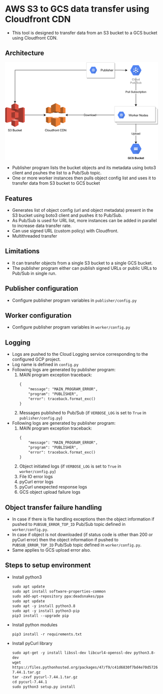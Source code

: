# AWS S3 to GCS data transfer using Cloudfront CDN

- This tool is designed to transfer data from an S3 bucket to a GCS bucket using Cloudfront CDN.

## Architecture

![Architecture](./assets/arch.png)

- Publisher program lists the bucket objects and its metadata using boto3 client and psuhes the list to a Pub/Sub topic.
- One or more worker instances then pulls object config list and uses it to transfer data from S3 bucket to GCS bucket

## Features

- Generates list of object config (url and object metadata) present in the S3 bucket using boto3 client and pushes it to Pub/Sub.
- As Pub/Sub is used for URL list, more instances can be added in parallel to increase data transfer rate.
- Can use signed URL (custom policy) with Cloudfront.
- Multithreaded transfer

## Limitations

- It can transfer objects from a single S3 bucket to a single GCS bucket.
- The publisher program either can publish signed URLs or public URLs to Pub/Sub in single run.

## Publisher configuration

- Configure publisher program variables in `publisher/config.py`

## Worker configuration

- Configure publisher program variables in `worker/config.py`

## Logging

- Logs are pushed to the Cloud Logging service corresponding to the configured GCP project.
- Log name is defined in `config.py`
- Following logs are generated by publisher program:
    1. MAIN program exception traceback:
        ```
        {
            "message": "MAIN_PROGRAM_ERROR",
            "program": "PUBLISHER",
            "error": traceback.format_exc()
        }
        ```
    2. Messages published to Pub/Sub (if `VERBOSE_LOG` is set to `True` in `publisher/config.py`)
- Following logs are generated by publisher program:
    1. MAIN program exception traceback:
        ```
        {
            "message": "MAIN_PROGRAM_ERROR",
            "program": "PUBLISHER",
            "error": traceback.format_exc()
        }
        ```
    2. Object initiated logs (if `VERBOSE_LOG` is set to `True` in `worker/config.py`)
    3. File IO error logs
    4. pyCurl error logs
    5. pyCurl unexpected response logs
    6. GCS object upload failure logs

## Object transfer failure handling

- In case if there is file handling exceptions then the object information if pushed to `PUBSUB_ERROR_TOP_ID` Pub/Sub topic defined in `worker/config.py`.
- In case if object is not downloaded (if status code is other than 200 or pyCurl error) then the object information if pushed to `PUBSUB_ERROR_TOP_ID` Pub/Sub topic defined in `worker/config.py`.
- Same applies to GCS upload error also.

## Steps to setup environment

- Install python3
    ```
    sudo apt update
    sudo apt install software-properties-common
    sudo add-apt-repository ppa:deadsnakes/ppa
    sudo apt update
    sudo apt -y install python3.8
    sudo apt -y install python3-pip
    pip3 install --upgrade pip
    ```
- Install python modules
    ```
    pip3 install -r requirements.txt
    ```
- Install pyCurl library
    ```
    sudo apt-get -y install libssl-dev libcurl4-openssl-dev python3.8-dev
    wget https://files.pythonhosted.org/packages/47/f9/c41d6830f7bd4e70d5726d26f8564538d08ca3a7ac3db98b325f94cdcb7f/pycurl-7.44.1.tar.gz
    tar -zxvf pycurl-7.44.1.tar.gz
    cd pycurl-7.44.1
    sudo python3 setup.py install
    ```
